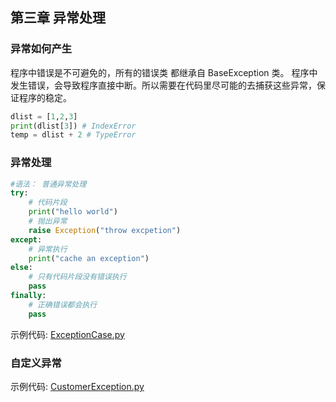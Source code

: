 ## 第三章 异常处理

### 异常如何产生
程序中错误是不可避免的，所有的错误类 都继承自 BaseException 类。
程序中发生错误，会导致程序直接中断。所以需要在代码里尽可能的去捕获这些异常，保证程序的稳定。

```python
dlist = [1,2,3]
print(dlist[3]) # IndexError
temp = dlist + 2 # TypeError
```

### 异常处理

```python
#语法： 普通异常处理
try:
    # 代码片段
    print("hello world")
    # 抛出异常
    raise Exception("throw excpetion")
except:
    # 异常执行
    print("cache an exception")
else:
    # 只有代码片段没有错误执行
    pass
finally:
    # 正确错误都会执行
    pass
```

示例代码: [ExceptionCase.py](/chapters/chapter4/ExceptionCase.py)

### 自定义异常

示例代码: [CustomerException.py](/chapters/chapter4/CustomerException.py)
